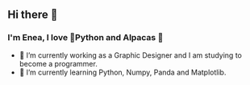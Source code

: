 ## Hi there 👋
### I'm Enea, I love 🐍Python and Alpacas 🦙

- 🔭 I’m currently working as a Graphic Designer and I am studying to become a programmer.
- 🌱 I’m currently learning Python, Numpy, Panda and Matplotlib.


